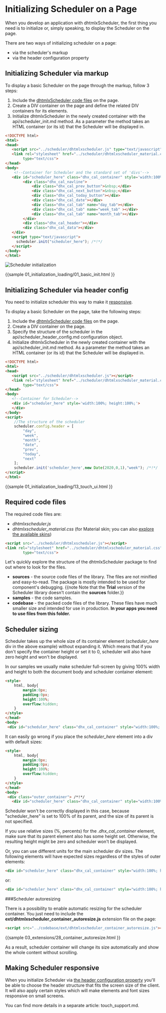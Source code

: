 Initializing Scheduler on a Page
================================

When you develop an application with dhtmlxScheduler, the first thing you need is to initialize or, simply speaking, to display the Scheduler on the page.

There are two ways of initializing scheduler on a page:

- via the scheduler's markup
- via the header configuration property

Initializing Scheduler via markup
------------------------------------

To display a basic Scheduler on the page through the markup, follow 3 steps: 

1. Include the [dhtmlxScheduler code files](#requiredcodefiles) on the page.
2. Create a DIV container on the page and define the related DIV containers for its elements.
3. Initialize dhtmlxScheduler in the newly created container with the api/scheduler_init.md method. As a parameter the method takes an HTML container (or its id) that the Scheduler will be displayed in.

~~~html
<!DOCTYPE html>
<html>
<head>
   <script src="../scheduler/dhtmlxscheduler.js" type="text/javascript"></script>
   <link rel="stylesheet" href="../scheduler/dhtmlxscheduler_material.css" 
        type="text/css">
</head>
<body>
	<!--Container for Scheduler and the standard set of 'divs'-->
   <div id="scheduler_here" class="dhx_cal_container" style='width:100%; height:100vh;'>
		<div class="dhx_cal_navline">
    		<div class="dhx_cal_prev_button">&nbsp;</div>
        	<div class="dhx_cal_next_button">&nbsp;</div>
        	<div class="dhx_cal_today_button"></div>
        	<div class="dhx_cal_date"></div>
        	<div class="dhx_cal_tab" name="day_tab"></div>
        	<div class="dhx_cal_tab" name="week_tab" ></div>
       		<div class="dhx_cal_tab" name="month_tab"></div>
   		</div>
    	<div class="dhx_cal_header"></div>
    	<div class="dhx_cal_data"></div>       
   </div>
   <script type="text/javascript">
     scheduler.init("scheduler_here"); /*!*/
   </script>
</body>
</html>
~~~

![Scheduler initialization](init_scheduler_front.png)

{{sample
	01_initialization_loading/01_basic_init.html
}}


Initializing Scheduler via header config
--------------------------------------------------------------

You need to initialize scheduler this way to make it [responsive](initialization.md#makingschedulerresponsive).

To display a basic Scheduler on the page, take the following steps:

1. Include the [dhtmlxScheduler code files](#requiredcodefiles) on the page.
2. Create a DIV container on the page.
3. Specify the structure of the scheduler in the api/scheduler_header_config.md configuration object. 
4. Initialize dhtmlxScheduler in the newly created container with the api/scheduler_init.md method. As a parameter the method takes an HTML container (or its id) that the Scheduler will be displayed in.

~~~html
<!DOCTYPE html>
<html>
<head>
   <script src="../scheduler/dhtmlxscheduler.js"></script>
   <link rel="stylesheet" href="../scheduler/dhtmlxscheduler_material.css" 
        type="text/css">
</head>
<body>
   <!--Container for Scheduler-->
   <div id="scheduler_here" style='width:100%; height:100%;'>
   </div>
</body>   
<script>
	//The structure of the scheduler
	scheduler.config.header = [
		"day",
		"week",
		"month",
		"date",
		"prev",
		"today",
		"next"
	];
	scheduler.init('scheduler_here',new Date(2020,0,1),"week"); /*!*/
</script>
</html>
~~~

{{sample
	01_initialization_loading/13_touch_ui.html
}}
 
Required code files
---------------------

The required code files are:

- *dhtmlxscheduler.js*
- *dhtmlxscheduler_material.css* (for Material skin; you can also [explore the available skins](skins.md))

~~~html
<script src="../scheduler/dhtmlxscheduler.js"></script>
<link rel="stylesheet" href="../scheduler/dhtmlxscheduler_material.css" 
   		type="text/css">
~~~

Let's quickly explore the structure of the dhtmlxScheduler package to find out where to look for the files. 

- <b>sources</b> - the source code files of the library. The files are not minified and easy-to-read. The package is mostly intended to be used for component's debugging.
{{note Note that the **Trial** version of the Scheduler library doesn't contain the **sources** folder.}}
- <b>samples</b> - the code samples.
- <b>codebase</b> - the packed code files of the library. These files have much smaller size and intended for use in production. <b>In your apps you need to use files from this folder.</b>


Scheduler sizing
------------

Scheduler takes up the whole size of its container element (*scheduler_here* div in the above example) without expanding it.
Which means that if you don't specify the container height or set it to 0, scheduler will also have zero height and won't be displayed.

In our samples we usually make scheduler full-screen by giving 100% width and height to both the document body and scheduler container element:

~~~html
<style>
    html, body{
        margin:0px;
        padding:0px;
        height:100%;
        overflow:hidden;
    }
</style>
</head>
<body>
 <div id="scheduler_here" class="dhx_cal_container" style="width:100%; height:100%;">
~~~

It can easily go wrong if you place the *scheduler_here* element into a div with default sizes:

~~~html
<style>
    html, body{
        margin:0px;
        padding:0px;
        height:100%;
        overflow:hidden;
    }
</style>
</head>
<body>
 <div class="outer_container"> /*!*/
   <div id="scheduler_here" class="dhx_cal_container" style="width:100%;height:100%;">
~~~

Scheduler won't be correctly displayed in this case, because "scheduler_here" is set to 100% of its parent, and the size of its parent is not specified.

If you use relative sizes (%, percents) for the *.dhx_cal_container* element, make sure that its parent element also has some height set. Otherwise, the resulting height might be zero and scheduler won't be displayed.

Or, you can use different units for the main scheduler div sizes. The following elements will have expected sizes regardless of the styles of outer elements:

~~~html
<div id="scheduler_here" class="dhx_cal_container" style="width:100%; height:100vh;">
~~~

or:

~~~html
<div id="scheduler_here" class="dhx_cal_container" style="width:100%; height:800px;">
~~~

###Scheduler autoresizing

There is a possibility to enable automatic resizing for the scheduler container. You just need to include the <b>ext/dhtmlxscheduler_container_autoresize.js</b> extension file on the page:

~~~html
<script src="../codebase/ext/dhtmlxscheduler_container_autoresize.js"></script>
~~~

{{sample
03_extensions/28_container_autoresize.html
}}

As a result, scheduler container will change its size automatically and show the whole content without scrolling.

Making Scheduler responsive
-----------------------------

When you initialize Scheduler via [the header configuration property](#initializingschedulerviaheaderconfig) you'll be able to choose the header structure that fits the screen size of the client.
It will also apply certain styles which will make elements and font sizes responsive on small screens.

You can find more details in a separate article: touch_support.md.


